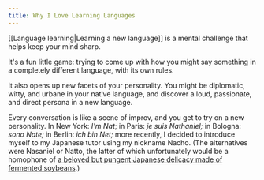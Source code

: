 ```yaml
---
title: Why I Love Learning Languages
---
```

[[Language learning|Learning a new language]] is a mental challenge that helps keep your mind sharp. 

It's a fun little game: trying to come up with how you might say something in a completely different language, with its own rules.

It also opens up new facets of your personality. You might be diplomatic, witty, and urbane in your native language, and discover a loud, passionate, and direct persona in a new language. 

Every conversation is like a scene of improv, and you get to try on a new personality. In New York: *I'm Nat*; in Paris: *je suis Nathaniel;* in Bologna: *sono Nate;* in Berlin: *ich bin Net;* more recently, I decided to introduce myself to my Japanese tutor using my nickname Nacho. (The alternatives were Nasaniel or Natto, the latter of which unfortunately would be a homophone of [a beloved but pungent Japanese delicacy made of fermented soybeans](https://en.wikipedia.org/wiki/Natt%C5%8D).)

